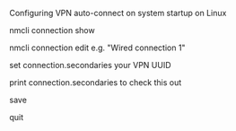 Configuring VPN auto-connect on system startup on Linux

nmcli connection show

nmcli connection edit e.g. "Wired connection 1" 

set connection.secondaries your VPN UUID

print connection.secondaries to check this out

save

quit
